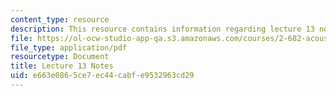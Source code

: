 ```yaml
---
content_type: resource
description: This resource contains information regarding lecture 13 notes.
file: https://ol-ocw-studio-app-qa.s3.amazonaws.com/courses/2-682-acoustical-oceanography-spring-2012/e663e0865ce7ec44cabfe9532963cd29_MIT2_682S12_lec13.pdf
file_type: application/pdf
resourcetype: Document
title: Lecture 13 Notes
uid: e663e086-5ce7-ec44-cabf-e9532963cd29
---
```

